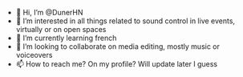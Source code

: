 - 👋 Hi, I’m @DunerHN
- 👀 I’m interested in all things related to sound control in live events, virtually or on open spaces
- 🌱 I’m currently learning french
- 💞️ I’m looking to collaborate on media editing, mostly music or voiceovers
- 📫 How to reach me? On my profile? Will update later I guess

<!---
DunerHN/DunerHN is a ✨ special ✨ repository because its `README.md` (this file) appears on your GitHub profile.
You can click the Preview link to take a look at your changes.
--->
